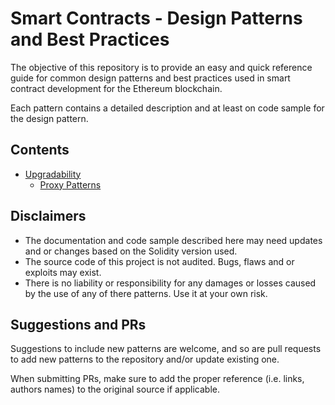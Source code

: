 # Smart Contracts - Design Patterns and Best Practices
The objective of this repository is to provide an easy and quick reference guide for common design patterns and best practices used in smart contract development for the Ethereum blockchain.

Each pattern contains a detailed description and at least on code sample for the design pattern.


## Contents
* [Upgradability](./Upgradability/index.md)
  * [Proxy Patterns](./ProxyPatterns/index.md)

## Disclaimers
- The documentation and code sample described here may need updates and or changes based on the Solidity version used.
- The source code of this project is not audited. Bugs, flaws and or exploits may exist.
- There is no liability or responsibility for any damages or losses caused by the use of any of there patterns. Use it at your own risk.

## Suggestions and PRs
Suggestions to include new patterns are welcome, and so are pull requests to add new patterns to the repository and/or update existing one.

When submitting PRs, make sure to add the proper reference (i.e. links, authors names) to the original source if applicable.
